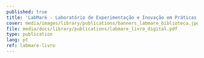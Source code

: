 ```yaml
---
published: true
title: 'LabMaré - Laboratório de Experimentação e Inovação em Práticas Comunitárias (2024)'
cover: media/images/library/publications/banners_labmare_biblioteca.jpg
file: media/docs/library/publications/labmare_livro_digital.pdf
type: publication
lang: pt
ref: labmare-livro
---
```




